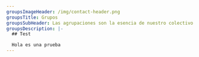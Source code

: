 ```yaml
---
groupsImageHeader: /img/contact-header.png
groupsTitle: Grupos
groupsSubHeader: Las agrupaciones son la esencia de nuestro colectivo
groupsDescription: |-
  ## Test

  Hola es una prueba
---
```

